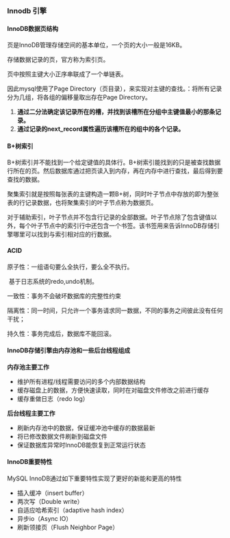 ### Innodb 引擎



#### InnoDB数据页结构

页是InnoDB管理存储空间的基本单位，一个页的大小一般是16KB。

存储数据记录的页，官方称为索引页。



页中按照主键大小正序串联成了一个单链表。

因此mysql使用了Page Directory（页目录），来实现对主键的查找。：将所有记录分为几组，将各组的偏移量取出存在Page Directory。

1. **通过二分法确定该记录所在的槽，并找到该槽所在分组中主键值最小的那条记录。**
2. **通过记录的next_record属性遍历该槽所在的组中的各个记录。**



#### B+树索引

B+树索引并不能找到一个给定键值的具体行。B+树索引能找到的只是被查找数据行所在的页。然后数据库通过把页读入到内存，再在内存中进行查找，最后得到要查找的数据。

聚集索引就是按照每张表的主键构造一颗B+树，同时叶子节点中存放的即为整张表的行记录数据，也将聚集索引的叶子节点称为数据页。

对于辅助索引，叶子节点并不包含行记录的全部数据。叶子节点除了包含键值以外，每个叶子节点中的索引行中还包含一个书签。该书签用来告诉InnoDB存储引擎哪里可以找到与索引相对应的行数据。



#### ACID

原子性：一组语句要么全执行，要么全不执行。

​				基于日志系统的redo,undo机制。

一致性：事务不会破坏数据库的完整性约束

隔离性：同一时间，只允许一个事务请求同一数据，不同的事务之间彼此没有任何干扰；

持久性：事务完成后，数据库不能回滚。



#### InnoDB存储引擎由内存池和一些后台线程组成

**内存池主要工作**

- 维护所有进程/线程需要访问的多个内部数据结构
- 缓存磁盘上的数据，方便快速读取，同时在对磁盘文件修改之前进行缓存
- 缓存重做日志（redo log）

**后台线程主要工作**

- 刷新内存池中的数据，保证缓冲池中缓存的数据最新
- 将已修改数据文件刷新到磁盘文件
- 保证数据库异常时InnoDB能恢复到正常运行状态



#### InnoDB重要特性

MySQL InnoDB通过如下重要特性实现了更好的新能和更高的特性

- 插入缓冲（insert buffer）
- 两次写（Double write）
- 自适应哈希索引（adaptive hash index）
- 异步io（Async IO）
- 刷新领接页（Flush Neighbor Page）